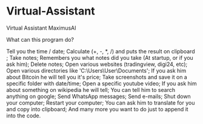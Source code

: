 # Virtual-Assistant
Virtual Assistant MaximusAI

What can this program do?

Tell you the time / date;
Calculate (+, -, *, /) and puts the result on clipboard ;
Take notes;
Remembers you what notes did you take (At startup, or if you ask him);
Delete notes;
Open various websites (tradingview, digi24, etc);
Open various directories like 'C:\Users\User\Documents';
If you ask him about Bitcoin he will tell you it's price;
Take screenshots and save it on a specific folder with date/time;
Open a specific youtube video;
If you ask him about something on wikipedia he will tell;
You can tell him to search anything on google;
Send WhatsApp messages;
Send e-mails;
Shut down your computer;
Restart your computer;
You can ask him to translate for you and copy into clipboard;
And many more you want to do just to append it into the code.

